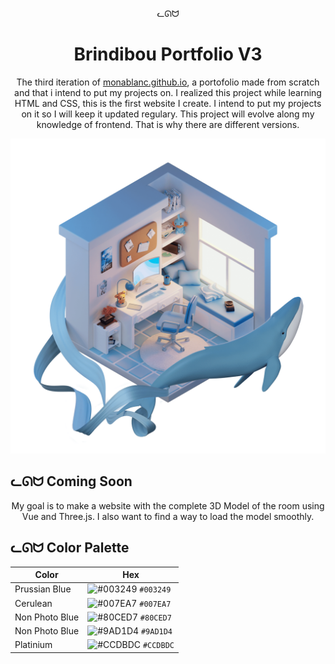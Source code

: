 <p align="center">
  ᓚᘏᗢ
</p>
<h1 align="center">
  Brindibou Portfolio V3
</h1>
<p align="center">
  The third iteration of <a href="[https://jakmeau.netlify.app/]" target="_blank">monablanc.github.io</a>, a portofolio made from scratch and that i intend to put my projects on. I realized this project while learning HTML and CSS, this is the first website I create. I intend to put my projects on it so I will keep it updated regulary. This project will evolve along my knowledge of frontend. That is why there are different versions.
</p>

<img width="1306" alt="portfolio" src="/src/assets/images/room_kim.png">

## ᓚᘏᗢ Coming Soon

<p align="center">
  My goal is to make a website with the complete 3D Model of the room using Vue and Three.js.
  I also want to find a way to load the model smoothly.
</p>

## ᓚᘏᗢ Color Palette

| Color          | Hex                                                                |
| -------------- | ------------------------------------------------------------------ |
| Prussian Blue  | ![#003249](https://via.placeholder.com/10/003249?text=+) `#003249` |
| Cerulean       | ![#007EA7](https://via.placeholder.com/10/007EA7?text=+) `#007EA7` |
| Non Photo Blue | ![#80CED7](https://via.placeholder.com/10/80CED7?text=+) `#80CED7` |
| Non Photo Blue | ![#9AD1D4](https://via.placeholder.com/10/9AD1D4?text=+) `#9AD1D4` |
| Platinium      | ![#CCDBDC](https://via.placeholder.com/10/CCDBDC?text=+) `#CCDBDC` |
